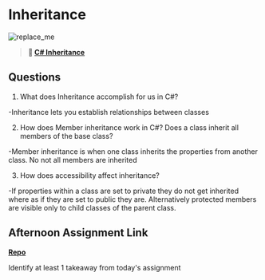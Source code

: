 # Inheritance

![replace_me](https://codeworks.blob.core.windows.net/public/assets/img/illustrations/placeholder.svg)

> **📖 [C# Inheritance](https://codeworksacademy.com/fs-student-guide/resources/wk10/04-Inheritance)**

## Questions

1. What does Inheritance accomplish for us in C#?

-Inheritance lets you establish relationships between classes

2. How does Member inheritance work in C#? Does a class inherit all members of the base class?

-Member inheritance is when one class inherits the properties from another class. No not all members are inherited

3. How does accessibility affect inheritance?

-If properties within a class are set to private they do not get inherited where as if they are set to public they are. Alternatively protected members are visible only to child classes of the parent class.

## Afternoon Assignment Link

**[Repo](none)**

Identify at least 1 takeaway from today's assignment
